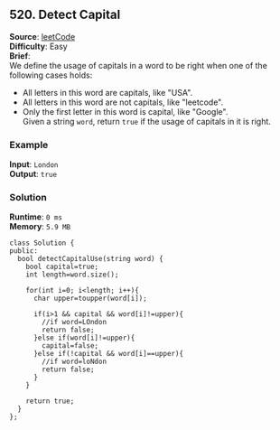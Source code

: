 ## 520. Detect Capital   
**Source**: [leetCode](https://leetcode.com/problems/detect-capital/)   
**Difficulty**: Easy   
**Brief**:    
We define the usage of capitals in a word to be right when one of the following cases holds:   
- All letters in this word are capitals, like "USA".
- All letters in this word are not capitals, like "leetcode".
- Only the first letter in this word is capital, like "Google".   
Given a string ``word``, return ``true`` if the usage of capitals in it is right.   

### Example   
**Input**: ``London``   
**Output**: ``true``    

### Solution   
**Runtime**: ``0 ms``   
**Memory**: ``5.9 MB``   
```
class Solution {
public:
  bool detectCapitalUse(string word) {
    bool capital=true;
    int length=word.size();
    
    for(int i=0; i<length; i++){
      char upper=toupper(word[i]);
        
      if(i>1 && capital && word[i]!=upper){
        //if word=LOndon
        return false;
      }else if(word[i]!=upper){
        capital=false;
      }else if(!capital && word[i]==upper){
        //if word=loNdon
        return false;
      }
    }
    
    return true;
  }
};
``` 

